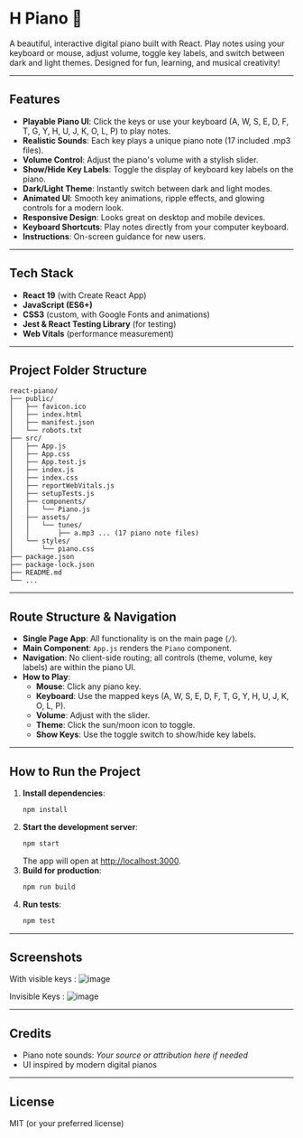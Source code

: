 # H Piano 🎹

A beautiful, interactive digital piano built with React. Play notes using your keyboard or mouse, adjust volume, toggle key labels, and switch between dark and light themes. Designed for fun, learning, and musical creativity!

---

## Features

- **Playable Piano UI**: Click the keys or use your keyboard (A, W, S, E, D, F, T, G, Y, H, U, J, K, O, L, P) to play notes.
- **Realistic Sounds**: Each key plays a unique piano note (17 included .mp3 files).
- **Volume Control**: Adjust the piano's volume with a stylish slider.
- **Show/Hide Key Labels**: Toggle the display of keyboard key labels on the piano.
- **Dark/Light Theme**: Instantly switch between dark and light modes.
- **Animated UI**: Smooth key animations, ripple effects, and glowing controls for a modern look.
- **Responsive Design**: Looks great on desktop and mobile devices.
- **Keyboard Shortcuts**: Play notes directly from your computer keyboard.
- **Instructions**: On-screen guidance for new users.

---

## Tech Stack

- **React 19** (with Create React App)
- **JavaScript (ES6+)**
- **CSS3** (custom, with Google Fonts and animations)
- **Jest & React Testing Library** (for testing)
- **Web Vitals** (performance measurement)

---

## Project Folder Structure

```
react-piano/
├── public/
│   ├── favicon.ico
│   ├── index.html
│   ├── manifest.json
│   └── robots.txt
├── src/
│   ├── App.js
│   ├── App.css
│   ├── App.test.js
│   ├── index.js
│   ├── index.css
│   ├── reportWebVitals.js
│   ├── setupTests.js
│   ├── components/
│   │   └── Piano.js
│   ├── assets/
│   │   └── tunes/
│   │       ├── a.mp3 ... (17 piano note files)
│   └── styles/
│       └── piano.css
├── package.json
├── package-lock.json
├── README.md
└── ...
```

---

## Route Structure & Navigation

- **Single Page App**: All functionality is on the main page (`/`).
- **Main Component**: `App.js` renders the `Piano` component.
- **Navigation**: No client-side routing; all controls (theme, volume, key labels) are within the piano UI.
- **How to Play**:
  - **Mouse**: Click any piano key.
  - **Keyboard**: Use the mapped keys (A, W, S, E, D, F, T, G, Y, H, U, J, K, O, L, P).
  - **Volume**: Adjust with the slider.
  - **Theme**: Click the sun/moon icon to toggle.
  - **Show Keys**: Use the toggle switch to show/hide key labels.

---

## How to Run the Project

1. **Install dependencies**:
   ```bash
   npm install
   ```
2. **Start the development server**:
   ```bash
   npm start
   ```
   The app will open at [http://localhost:3000](http://localhost:3000).
3. **Build for production**:
   ```bash
   npm run build
   ```
4. **Run tests**:
   ```bash
   npm test
   ```

---

## Screenshots
With visible keys :
![image](https://github.com/user-attachments/assets/9f3e4b1f-7191-4e57-9646-64d33cd2d128)

Invisible Keys :
![image](https://github.com/user-attachments/assets/f8f423a9-d178-422d-9434-6fba61a9935f)


---

## Credits

- Piano note sounds: _Your source or attribution here if needed_
- UI inspired by modern digital pianos

---

## License

MIT (or your preferred license)
